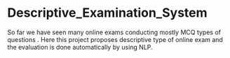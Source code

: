 # Descriptive_Examination_System
So far we have seen many online exams conducting mostly MCQ types of questions . Here this project proposes descriptive type of online exam and the evaluation is done automatically by using NLP.
